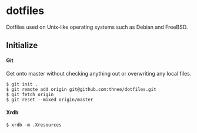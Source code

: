 # dotfiles

Dotfiles used on Unix-like operating systems such as Debian and FreeBSD.



## Initialize

#### Git

Get onto master without checking anything out or overwriting any local files.

```
$ git init .
$ git remote add origin git@github.com:thnee/dotfiles.git
$ git fetch origin
$ git reset --mixed origin/master
```

#### Xrdb

```
$ xrdb -m .Xresources
```

